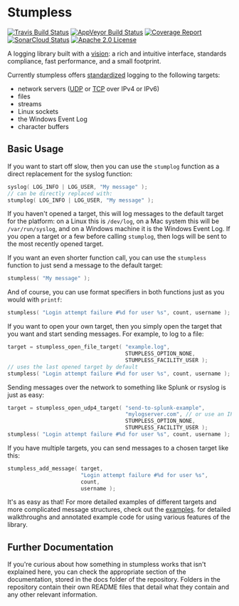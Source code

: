 # Stumpless

[![Travis Build Status](https://travis-ci.org/goatshriek/stumpless.svg?branch=master)](https://travis-ci.org/goatshriek/stumpless)
[![AppVeyor Build Status](https://ci.appveyor.com/api/projects/status/uwied5cn5jujl4d2/branch/master?svg=true)](https://ci.appveyor.com/project/goatshriek/stumpless)
[![Coverage Report](https://codecov.io/gh/goatshriek/stumpless/branch/master/graph/badge.svg)](https://codecov.io/gh/goatshriek/stumpless)
[![SonarCloud Status](https://sonarcloud.io/api/project_badges/measure?project=stumpless&metric=alert_status)](https://sonarcloud.io/dashboard?id=stumpless)
[![Apache 2.0 License](https://img.shields.io/badge/license-Apache%202.0-blue.svg)](https://opensource.org/licenses/Apache-2.0)

A logging library built with a
[vision](https://github.com/goatshriek/stumpless/blob/master/docs/vision.md):
a rich and intuitive interface, standards compliance, fast performance, and a
small footprint.

Currently stumpless offers [standardized](https://tools.ietf.org/html/rfc5424)
logging to the following targets:
 * network servers ([UDP](https://tools.ietf.org/html/rfc5426) or
   [TCP](https://tools.ietf.org/html/rfc6587) over IPv4 or IPv6)
 * files
 * streams
 * Linux sockets
 * the Windows Event Log
 * character buffers

## Basic Usage
If you want to start off slow, then you can use the `stumplog` function as a
direct replacement for the syslog function:

```c
syslog( LOG_INFO | LOG_USER, "My message" );
// can be directly replaced with:
stumplog( LOG_INFO | LOG_USER, "My message" );
```

If you haven't opened a target, this will log messages to the default target for
the platform: on a Linux this is `/dev/log`, on a Mac system this will be
`/var/run/syslog`, and on a Windows machine it is the Windows Event Log. If you
open a target or a few before calling `stumplog`, then logs will be sent to the
most recently opened target.

If you want an even shorter function call, you can use the `stumpless` function
to just send a message to the default target:

```c
stumpless( "My message" );
```

And of course, you can use format specifiers in both functions just as you would
with `printf`:

```c
stumpless( "Login attempt failure #%d for user %s", count, username );
```


If you want to open your own target, then you simply open the target that you
want and start sending messages. For example, to log to a file:

```c
target = stumpless_open_file_target( "example.log",
                                     STUMPLESS_OPTION_NONE,
                                     STUMPLESS_FACILITY_USER );
// uses the last opened target by default
stumpless( "Login attempt failure #%d for user %s", count, username );
```

Sending messages over the network to something like Splunk or rsyslog is just
as easy:

```c
target = stumpless_open_udp4_target( "send-to-splunk-example",
                                     "mylogserver.com", // or use an IP
                                     STUMPLESS_OPTION_NONE,
                                     STUMPLESS_FACILITY_USER );
stumpless( "Login attempt failure #%d for user %s", count, username );
```

If you have multiple targets, you can send messages to a chosen target like
this:

```c
stumpless_add_message( target,
                       "Login attempt failure #%d for user %s",
                       count,
                       username );
```

It's as easy as that! For more detailed examples of different targets and more
complicated message structures, check out the
[examples](https://github.com/goatshriek/stumpless/tree/master/docs/examples).
for detailed walkthroughs and annotated example code for using various features
of the library.

## Further Documentation
If you're curious about how something in stumpless works that isn't explained
here, you can check the appropriate section of the documentation, stored in the
docs folder of the repository. Folders in the repository contain their own
README files that detail what they contain and any other relevant information.
